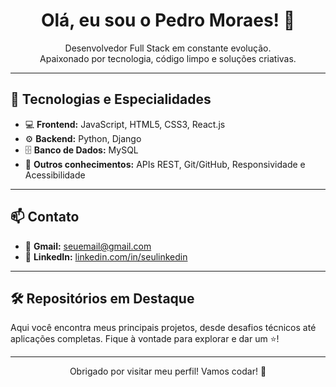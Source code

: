 <h1 align="center">Olá, eu sou o Pedro Moraes! 👋</h1>

<p align="center">
Desenvolvedor Full Stack em constante evolução.<br>
Apaixonado por tecnologia, código limpo e soluções criativas.
</p>

---

## 🚀 Tecnologias e Especialidades

- 💻 **Frontend:** JavaScript, HTML5, CSS3, React.js  
- ⚙️ **Backend:** Python, Django  
- 🗄️ **Banco de Dados:** MySQL  
- 🧠 **Outros conhecimentos:** APIs REST, Git/GitHub, Responsividade e Acessibilidade

---

## 📫 Contato

- 📧 **Gmail:** [seuemail@gmail.com](mailto:seuemail@gmail.com)  
- 💼 **LinkedIn:** [linkedin.com/in/seulinkedin](https://linkedin.com/in/seulinkedin)  

---

## 🛠️ Repositórios em Destaque

Aqui você encontra meus principais projetos, desde desafios técnicos até aplicações completas. Fique à vontade para explorar e dar um ⭐!

---

<p align="center">
  Obrigado por visitar meu perfil! Vamos codar! 🚀
</p>
